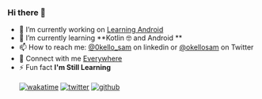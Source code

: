 
<!--
<br>
<p>

- 🌱 I’m currently learning **Kotlin 🤓**


- 👯 I’m looking forward to **make a good team to learn together 📚**


<br>-->
### Hi there 👋
- 🔭 I’m currently working on [Learning Android](https://developer.android.com/courses/android-basics-compose/unit-2)
-  🌱 I’m currently learning **Kotlin 🤓 and Android **
- 📫 How to reach me: [@0kello_sam](https://www.linkedin.com/in/samuel-okello) on linkedin or [@okellosam](https://twitter.com/0kello_sam) on Twitter
- 🚀 Connect with me [Everywhere](https://linkfree.eddiehub.io/OkelloSam21)
- ⚡ Fun fact **I'm Still Learning**
  <br>
  <br> 
[![wakatime](https://wakatime.com/badge/user/ecd44c25-8955-4d16-b1db-344849f2b15c.svg)](https://wakatime.com/@ecd44c25-8955-4d16-b1db-344849f2b15c)
[![twitter](https://img.shields.io/twitter/follow/0kello_sam?label=follow&logo=twitter&color=%23007ec6&style=plastic)](https://twitter.com/0kello_sam)
[![github](https://img.shields.io/github/followers/OkelloSam21?logo=github&style=plastic)](https://github.com/OkelloSam21?tab=followers)






